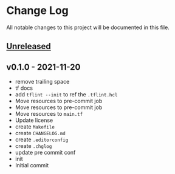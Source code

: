 # Change Log

All notable changes to this project will be documented in this file.

<a name="unreleased"></a>

## [Unreleased]


  
  
<a name="v0.1.0"></a>

## v0.1.0 - 2021-11-20


  - remove trailing space
  - tf docs
  - add `tflint --init` to ref the `.tflint.hcl`
  - Move resources to pre-commit job
  - Move resources to pre-commit job
  - Move resources to `main.tf`
  - Update license
  - create `Makefile`
  - create `CHANGELOG.md`
  - create `.editorconfig`
  - create `.chglog`
  - update pre commit conf
  - init
  - Initial commit
  
  
[Unreleased]: https://github.com/bschaatsbergen/terraform-aws-alb-module/compare/v0.1.0...HEAD
